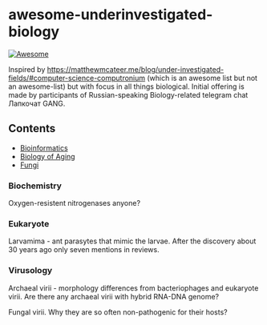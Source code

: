# awesome-underinvestigated-biology

[![Awesome](https://awesome.re/badge.svg)](https://awesome.re)

Inspired by https://matthewmcateer.me/blog/under-investigated-fields/#computer-science-computronium (which is an awesome list but not an awesome-list) but with focus in all things biological. Initial offering is made by participants of Russian-speaking Biology-related telegram chat Лапкочат GANG.

## Contents

- [Bioinformatics](#bioinformatics)
- [Biology of Aging](#biology-of-aging)
- [Fungi](#command-line-apps)

### Biochemistry

Oxygen-resistent nitrogenases anyone?

### Eukaryote

Larvamima - ant parasytes that mimic the larvae. After the discovery about 30 years ago only seven mentions in reviews.

### Virusology

Archaeal virii - morphology differences from bacteriophages and eukaryote virii. Are there any archaeal virii with hybrid RNA-DNA genome?  

Fungal virii. Why they are so often non-pathogenic for their hosts?   
